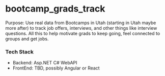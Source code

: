 # bootcamp_grads_track
Purpose: Use real data from Bootcamps in Utah (starting in Utah maybe more after) to track job offers, interviews, and other things like interview questions. All this to help motivate grads to keep going, feel connected to groups and get jobs. 


### Tech Stack
- Backend: Asp.NET C# WebAPI 
- FrontEnd: TBD, possibly Angular or React 
